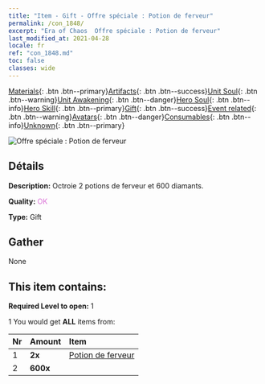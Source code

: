 ```yaml
---
title: "Item - Gift - Offre spéciale : Potion de ferveur"
permalink: /con_1848/
excerpt: "Era of Chaos  Offre spéciale : Potion de ferveur"
last_modified_at: 2021-04-28
locale: fr
ref: "con_1848.md"
toc: false
classes: wide
---
```

 [Materials](/ItemsFR/){: .btn .btn--primary}[Artifacts](/ItemsFR/Artifacts/){: .btn .btn--success}[Unit Soul](/ItemsFR/UnitSoul/){: .btn .btn--warning}[Unit Awakening](/ItemsFR/UnitAwakening/){: .btn .btn--danger}[Hero Soul](/ItemsFR/HeroSoul/){: .btn .btn--info}[Hero Skill](/ItemsFR/HeroSkill/){: .btn .btn--primary}[Gift](/ItemsFR/Gift/){: .btn .btn--success}[Event related](/ItemsFR/Events/){: .btn .btn--warning}[Avatars](/ItemsFR/Avatars/){: .btn .btn--danger}[Consumables](/ItemsFR/Consumables/){: .btn .btn--info}[Unknown](/ItemsFR/Unknown/){: .btn .btn--primary}

 ![Offre spéciale : Potion de ferveur](/images/t/i_907470.png)

## Détails
 **Description:** Octroie 2 potions de ferveur et 600 diamants.

 **Quality:** <span style="color: #DA70D6">OK</span>

 **Type:** Gift

## Gather

  None

## This item contains:

 **Required Level to open:** 1

 1 You would get **ALL** items  from:

  | Nr | Amount |     Item    |
  |:---|:-------|:------------|
  | 1 |  **2x** | [Potion de ferveur](/ItemsFR/con_1850/) |  | 
  | 2 |  **600x** | <i class="fas fa-gem"/> |  | 
